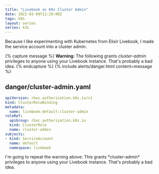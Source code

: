 ```yaml
---
title: "Livebook as K8s Cluster Admin"
date: 2022-03-09T12:29:00Z
tags: k8s
layout: series
series: k3s
---
```


Because I like experimenting with Kubernetes from Elixir Livebook, I made the service account into a cluster admin.

{% capture message %}
**Warning:** The following grants *cluster-admin* privileges to anyone using your Livebook instance. That's probably a
bad idea.
{% endcapture %}
{% include alerts/danger.html content=message %}

## danger/cluster-admin.yaml

```yaml
apiVersion: rbac.authorization.k8s.io/v1
kind: ClusterRoleBinding
metadata:
  name: livebook:default:cluster-admin
roleRef:
  apiGroup: rbac.authorization.k8s.io
  kind: ClusterRole
  name: cluster-admin
subjects:
- kind: ServiceAccount
  name: default
  namespace: livebook
```

<div class="callout callout-danger" markdown="span">
I'm going to repeat the warning above: This grants *cluster-admin* privileges to anyone using your Livebook instance.
That's probably a bad idea.
</div>
